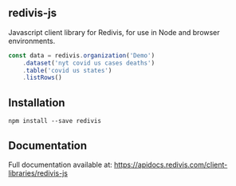## redivis-js
Javascript client library for Redivis, for use in Node and browser environments.
```js
const data = redivis.organization('Demo')
    .dataset('nyt covid us cases deaths')
    .table('covid us states')
    .listRows()
```
## Installation
`npm install --save redivis`

## Documentation
Full documentation available at: https://apidocs.redivis.com/client-libraries/redivis-js